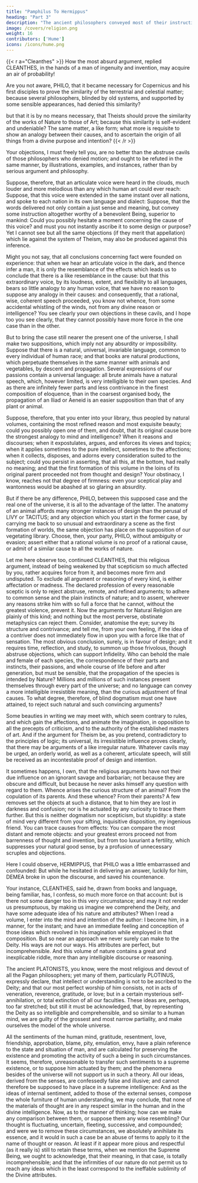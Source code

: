 ```yaml
---
title: "Pamphilus To Hermippus"
heading: "Part 3"
description: "The ancient philosophers conveyed most of their instruction in the form of dialogue. But dialogues have been little practised in later ages and have seldom succeeded when attempted"
image: /covers/religion.png
weight: 16
contributors: ['Hume']
icons: /icons/hume.png
--- 
```



{{< r a="Cleanthes" >}}
How the most absurd argument, replied CLEANTHES, in the hands of a man of ingenuity and invention, may acquire an air of probability! 

Are you not aware, PHILO, that it became necessary for Copernicus and his first disciples to prove the similarity of the terrestrial and celestial matter; because several philosophers, blinded by old systems, and supported by some sensible appearances, had denied this similarity? 

but that it is by no means necessary, that Theists should prove the similarity of the works of Nature to those of Art; because this similarity is self-evident and undeniable? The same matter, a like form; what more is requisite to show an analogy between their causes, and to ascertain the origin of all things from a divine purpose and intention? 
{{< /r >}}


Your objections, I must freely tell you, are no better than the abstruse cavils of those philosophers who denied motion; and ought to be refuted in the same manner, by illustrations, examples, and instances, rather than by serious argument and philosophy.

Suppose, therefore, that an articulate voice were heard in the clouds, much louder and more melodious than any which human art could ever reach: Suppose, that this voice were extended in the same instant over all nations, and spoke to each nation in its own language and dialect: Suppose, that the words delivered not only contain a just sense and meaning, but convey some instruction altogether worthy of a benevolent Being, superior to mankind: Could you possibly hesitate a moment concerning the cause of this voice? and must you not instantly ascribe it to some design or purpose? Yet I cannot see but all the same objections (if they merit that appellation) which lie against the system of Theism, may also be produced against this inference.

Might you not say, that all conclusions concerning fact were founded on experience: that when we hear an articulate voice in the dark, and thence infer a man, it is only the resemblance of the effects which leads us to conclude that there is a like resemblance in the cause: but that this extraordinary voice, by its loudness, extent, and flexibility to all languages, bears so little analogy to any human voice, that we have no reason to suppose any analogy in their causes: and consequently, that a rational, wise, coherent speech proceeded, you know not whence, from some accidental whistling of the winds, not from any divine reason or intelligence? You see clearly your own objections in these cavils, and I hope too you see clearly, that they cannot possibly have more force in the one case than in the other.

But to bring the case still nearer the present one of the universe, I shall make two suppositions, which imply not any absurdity or impossibility. Suppose that there is a natural, universal, invariable language, common to every individual of human race; and that books are natural productions, which perpetuate themselves in the same manner with animals and vegetables, by descent and propagation. Several expressions of our passions contain a universal language: all brute animals have a natural speech, which, however limited, is very intelligible to their own species. And as there are infinitely fewer parts and less contrivance in the finest composition of eloquence, than in the coarsest organised body, the propagation of an Iliad or Aeneid is an easier supposition than that of any plant or animal.

Suppose, therefore, that you enter into your library, thus peopled by natural volumes, containing the most refined reason and most exquisite beauty; could you possibly open one of them, and doubt, that its original cause bore the strongest analogy to mind and intelligence? When it reasons and discourses; when it expostulates, argues, and enforces its views and topics; when it applies sometimes to the pure intellect, sometimes to the affections; when it collects, disposes, and adorns every consideration suited to the subject; could you persist in asserting, that all this, at the bottom, had really no meaning; and that the first formation of this volume in the loins of its original parent proceeded not from thought and design? Your obstinacy, I know, reaches not that degree of firmness: even your sceptical play and wantonness would be abashed at so glaring an absurdity.

But if there be any difference, PHILO, between this supposed case and the real one of the universe, it is all to the advantage of the latter. The anatomy of an animal affords many stronger instances of design than the perusal of LIVY or TACITUS; and any objection which you start in the former case, by carrying me back to so unusual and extraordinary a scene as the first formation of worlds, the same objection has place on the supposition of our vegetating library. Choose, then, your party, PHILO, without ambiguity or evasion; assert either that a rational volume is no proof of a rational cause, or admit of a similar cause to all the works of nature.

Let me here observe too, continued CLEANTHES, that this religious argument, instead of being weakened by that scepticism so much affected by you, rather acquires force from it, and becomes more firm and undisputed. To exclude all argument or reasoning of every kind, is either affectation or madness. The declared profession of every reasonable sceptic is only to reject abstruse, remote, and refined arguments; to adhere to common sense and the plain instincts of nature; and to assent, wherever any reasons strike him with so full a force that he cannot, without the greatest violence, prevent it. Now the arguments for Natural Religion are plainly of this kind; and nothing but the most perverse, obstinate metaphysics can reject them. Consider, anatomise the eye; survey its structure and contrivance; and tell me, from your own feeling, if the idea of a contriver does not immediately flow in upon you with a force like that of sensation. The most obvious conclusion, surely, is in favour of design; and it requires time, reflection, and study, to summon up those frivolous, though abstruse objections, which can support Infidelity. Who can behold the male and female of each species, the correspondence of their parts and instincts, their passions, and whole course of life before and after generation, but must be sensible, that the propagation of the species is intended by Nature? Millions and millions of such instances present themselves through every part of the universe; and no language can convey a more intelligible irresistible meaning, than the curious adjustment of final causes. To what degree, therefore, of blind dogmatism must one have attained, to reject such natural and such convincing arguments?

Some beauties in writing we may meet with, which seem contrary to rules, and which gain the affections, and animate the imagination, in opposition to all the precepts of criticism, and to the authority of the established masters of art. And if the argument for Theism be, as you pretend, contradictory to the principles of logic; its universal, its irresistible influence proves clearly, that there may be arguments of a like irregular nature. Whatever cavils may be urged, an orderly world, as well as a coherent, articulate speech, will still be received as an incontestable proof of design and intention.

It sometimes happens, I own, that the religious arguments have not their due influence on an ignorant savage and barbarian; not because they are obscure and difficult, but because he never asks himself any question with regard to them. Whence arises the curious structure of an animal? From the copulation of its parents. And these whence? From their parents? A few removes set the objects at such a distance, that to him they are lost in darkness and confusion; nor is he actuated by any curiosity to trace them further. But this is neither dogmatism nor scepticism, but stupidity: a state of mind very different from your sifting, inquisitive disposition, my ingenious friend. You can trace causes from effects: You can compare the most distant and remote objects: and your greatest errors proceed not from barrenness of thought and invention, but from too luxuriant a fertility, which suppresses your natural good sense, by a profusion of unnecessary scruples and objections.

Here I could observe, HERMIPPUS, that PHILO was a little embarrassed and confounded: But while he hesitated in delivering an answer, luckily for him, DEMEA broke in upon the discourse, and saved his countenance.

Your instance, CLEANTHES, said he, drawn from books and language, being familiar, has, I confess, so much more force on that account: but is there not some danger too in this very circumstance; and may it not render us presumptuous, by making us imagine we comprehend the Deity, and have some adequate idea of his nature and attributes? When I read a volume, I enter into the mind and intention of the author: I become him, in a manner, for the instant; and have an immediate feeling and conception of those ideas which revolved in his imagination while employed in that composition. But so near an approach we never surely can make to the Deity. His ways are not our ways. His attributes are perfect, but incomprehensible. And this volume of nature contains a great and inexplicable riddle, more than any intelligible discourse or reasoning.

The ancient PLATONISTS, you know, were the most religious and devout of all the Pagan philosophers; yet many of them, particularly PLOTINUS, expressly declare, that intellect or understanding is not to be ascribed to the Deity; and that our most perfect worship of him consists, not in acts of veneration, reverence, gratitude, or love; but in a certain mysterious self-annihilation, or total extinction of all our faculties. These ideas are, perhaps, too far stretched; but still it must be acknowledged, that, by representing the Deity as so intelligible and comprehensible, and so similar to a human mind, we are guilty of the grossest and most narrow partiality, and make ourselves the model of the whole universe.

All the sentiments of the human mind, gratitude, resentment, love, friendship, approbation, blame, pity, emulation, envy, have a plain reference to the state and situation of man, and are calculated for preserving the existence and promoting the activity of such a being in such circumstances. It seems, therefore, unreasonable to transfer such sentiments to a supreme existence, or to suppose him actuated by them; and the phenomena besides of the universe will not support us in such a theory. All our ideas, derived from the senses, are confessedly false and illusive; and cannot therefore be supposed to have place in a supreme intelligence: And as the ideas of internal sentiment, added to those of the external senses, compose the whole furniture of human understanding, we may conclude, that none of the materials of thought are in any respect similar in the human and in the divine intelligence. Now, as to the manner of thinking; how can we make any comparison between them, or suppose them any wise resembling? Our thought is fluctuating, uncertain, fleeting, successive, and compounded; and were we to remove these circumstances, we absolutely annihilate its essence, and it would in such a case be an abuse of terms to apply to it the name of thought or reason. At least if it appear more pious and respectful (as it really is) still to retain these terms, when we mention the Supreme Being, we ought to acknowledge, that their meaning, in that case, is totally incomprehensible; and that the infirmities of our nature do not permit us to reach any ideas which in the least correspond to the ineffable sublimity of the Divine attributes.






